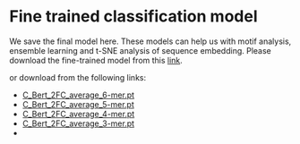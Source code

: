 # Fine trained classification model
We save the final model here. These models can help us with motif analysis, ensemble learning and t-SNE analysis of sequence embedding.
Please download the fine-trained model from this [link](https://drive.google.com/drive/folders/1EdOYQ2BLcAUtS_dupWdmJ-v6bkne4xAM?usp=sharing).

or download from the following links:

* [C_Bert_2FC_average_6-mer.pt](https://drive.google.com/file/d/1bOkJ7bEtqGIwUIewQcMgwJ9NEY3mIvMi/view?usp=sharing)
* [C_Bert_2FC_average_5-mer.pt](https://drive.google.com/file/d/1OV2iOdC60J0LaM_HoWCKDlssmD6w4JQC/view?usp=sharing)
* [C_Bert_2FC_average_4-mer.pt](https://drive.google.com/file/d/1lxMQ_M2CdlX9WUcc0eoB1t7rslxfhhws/view?usp=sharing)
* [C_Bert_2FC_average_3-mer.pt](https://drive.google.com/file/d/1mr1Ae4-u43_HOQyhO5R_oR5YV4l5yhO4/view?usp=sharing)
* 
